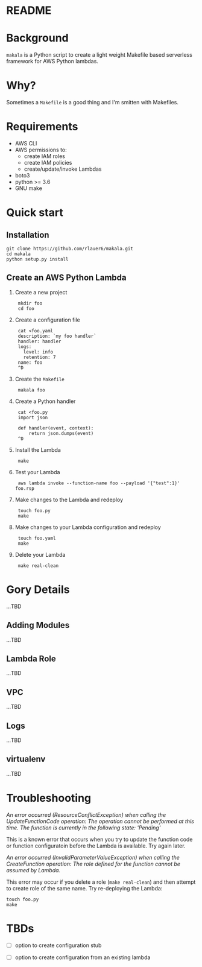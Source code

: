 # README

# Background

`makala` is a Python script to create a light weight Makefile based serverless
framework for AWS Python lambdas.

# Why?

Sometimes a `Makefile` is a good thing and I'm smitten with Makefiles.

# Requirements

* AWS CLI
* AWS permissions to:
  * create IAM roles
  * create IAM policies
  * create/update/invoke Lambdas
* boto3
* python >= 3.6
* GNU make

# Quick start

## Installation

```
git clone https://github.com/rlauer6/makala.git
cd makala
python setup.py install
```

## Create an AWS Python Lambda

1. Create a new project

        mkdir foo
        cd foo

1. Create a configuration file 

        cat <foo.yaml
        description: `my foo handler`
        handler: handler
        logs:
          level: info
          retention: 7
        name: foo
        ^D

1. Create the `Makefile`

        makala foo

1. Create a Python handler

        cat <foo.py
        import json
        
        def handler(event, context):
            return json.dumps(event)
        ^D

1. Install the Lambda

        make

1. Test your Lambda

        aws lambda invoke --function-name foo --payload '{"test":1}' foo.rsp

1. Make changes to the Lambda and redeploy

        touch foo.py
        make

1. Make changes to your Lambda configuration and redeploy

        touch foo.yaml
        make

1. Delete your Lambda

        make real-clean

# Gory Details

...TBD

## Adding Modules

...TBD

## Lambda Role

...TBD

## VPC

...TBD

## Logs

...TBD

## virtualenv

...TBD

# Troubleshooting

_An error occurred (ResourceConflictException) when calling the
UpdateFunctionCode operation: The operation cannot be performed at
this time. The function is currently in the following state:
'Pending'_

This is a known error that occurs when you try to update the function
code or function configuratoin before the Lambda is available.  Try
again later.

_An error occurred (InvalidParameterValueException) when calling the
CreateFunction operation: The role defined for the function cannot be
assumed by Lambda._

This error may occur if you delete a role (`make real-clean`) and then
attempt to create role of the same name.  Try re-deploying the Lambda:

```
touch foo.py
make
```

# TBDs

* [ ] option to create configuration stub
* [ ] option to create configuration from an existing lambda

